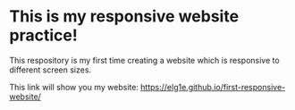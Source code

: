 # This is my responsive website practice!

This respository is my first time creating a website which is responsive to 
different screen sizes.

This link will show you my website:  https://elg1e.github.io/first-responsive-website/